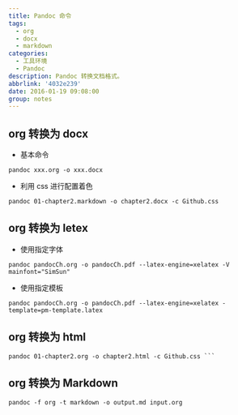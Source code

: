```yaml
---
title: Pandoc 命令
tags:
  - org
  - docx
  - markdown
categories:
  - 工具环境
  - Pandoc
description: Pandoc 转换文档格式。
abbrlink: '4032e239'
date: 2016-01-19 09:08:00
group: notes
---
```


## org 转换为 docx 

-   基本命令

```shell
pandoc xxx.org -o xxx.docx
```

-   利用 css 进行配置着色

```shell
pandoc 01-chapter2.markdown -o chapter2.docx -c Github.css
```

## org 转换为 letex 

-   使用指定字体

```shell
pandoc pandocCh.org -o pandocCh.pdf --latex-engine=xelatex -V mainfont="SimSun"
```

-   使用指定模板

```shell
pandoc pandocCh.org -o pandocCh.pdf --latex-engine=xelatex -template=pm-template.latex
```

## org 转换为 html 

```shell
pandoc 01-chapter2.org -o chapter2.html -c Github.css ```
```

## org 转换为 Markdown 

```shell
pandoc -f org -t markdown -o output.md input.org
```
